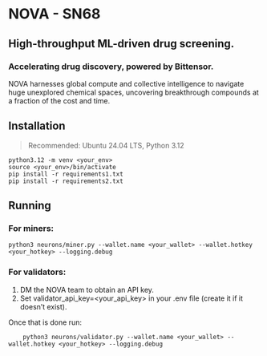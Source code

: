 # NOVA - SN68
## High-throughput ML-driven drug screening.
### Accelerating drug discovery, powered by Bittensor.
NOVA harnesses global compute and collective intelligence to navigate huge unexplored chemical spaces, uncovering breakthrough compounds at a fraction of the cost and time.


## Installation
> Recommended: Ubuntu 24.04 LTS, Python 3.12

    python3.12 -m venv <your_env>
    source <your_env>/bin/activate
    pip install -r requirements1.txt
    pip install -r requirements2.txt


## Running
### For miners:

    python3 neurons/miner.py --wallet.name <your_wallet> --wallet.hotkey <your_hotkey> --logging.debug

### For validators: 

1. DM the NOVA team to obtain an API key.
2. Set validator_api_key=<your_api_key> in your .env file (create it if it doesn’t exist).

Once that is done run:
```
    python3 neurons/validator.py --wallet.name <your_wallet> --wallet.hotkey <your_hotkey> --logging.debug
